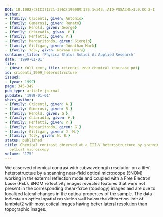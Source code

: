 ```yaml
---
DOI: 10.1002/(SICI)1521-396X(199909)175:1<345::AID-PSSA345>3.0.CO;2-I
author:
- {family: Cricenti, given: Antonio}
- {family: Generosi, given: Renato}
- {family: Herold, given: George}
- {family: Chiaradia, given: P.}
- {family: Perfetti, given: P.}
- {family: Margaritondo, given: Giorgio}
- {family: Gilligan, given: Jonathan Mark}
- {family: Tolk, given: Norman Henry}
container_title: 'Physica Status Solidi A: Applied Research'
date: '1999-01-01'
file:
- {desc: full text, file: cricenti_1999_chemical_contrast.pdf}
id: cricenti_1999_heterostructure
issued:
- {year: 1999}
page: 345-349
pub_type: article-journal
pubdate: '1999-01-01'
short_author:
- {family: Cricenti, given: A.}
- {family: Generosi, given: R.}
- {family: Herold, given: G.}
- {family: Chiaradia, given: P.}
- {family: Perfetti, given: P.}
- {family: Margaritondo, given: G.}
- {family: Gilligan, given: J. M.}
- {family: Tolk, given: N. H.}
status: published
title: Chemical contrast observed at a III-V heterostructure by scanning near-field
  optical microscopy
volume: '175'
---
```

We observed chemical contrast with subwavelength resolution on a III-V heterostructure by a scanning near-field optical microscope (SNOM) working in the external reflection mode and coupled with a Free Electron Laser (FEL). SNOM reflectivity images revealed features that were not present in the corresponding shear-force (topology) images and are due to localized lateral changes in the optical properties of the sample. The data indicate an optical spatial resolution well below the diffraction limit of lambda/2 with most optical images having better lateral resolution than topographic images.
